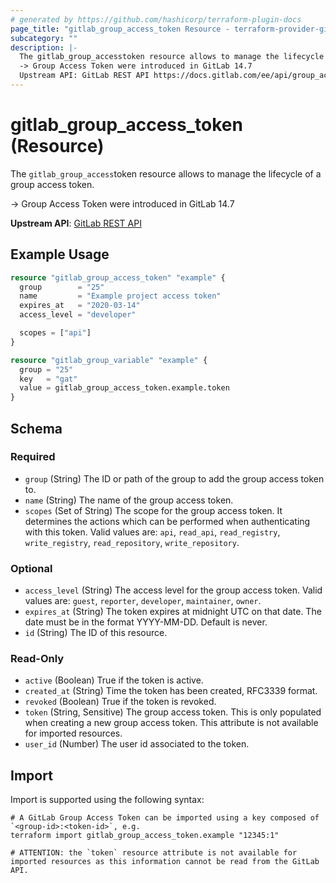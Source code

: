 ```yaml
---
# generated by https://github.com/hashicorp/terraform-plugin-docs
page_title: "gitlab_group_access_token Resource - terraform-provider-gitlab"
subcategory: ""
description: |-
  The gitlab_group_accesstoken resource allows to manage the lifecycle of a group access token.
  -> Group Access Token were introduced in GitLab 14.7
  Upstream API: GitLab REST API https://docs.gitlab.com/ee/api/group_access_tokens.html
---
```


# gitlab_group_access_token (Resource)

The `gitlab_group_access`token resource allows to manage the lifecycle of a group access token.

-> Group Access Token were introduced in GitLab 14.7

**Upstream API**: [GitLab REST API](https://docs.gitlab.com/ee/api/group_access_tokens.html)

## Example Usage

```terraform
resource "gitlab_group_access_token" "example" {
  group        = "25"
  name         = "Example project access token"
  expires_at   = "2020-03-14"
  access_level = "developer"

  scopes = ["api"]
}

resource "gitlab_group_variable" "example" {
  group = "25"
  key   = "gat"
  value = gitlab_group_access_token.example.token
}
```

<!-- schema generated by tfplugindocs -->
## Schema

### Required

- `group` (String) The ID or path of the group to add the group access token to.
- `name` (String) The name of the group access token.
- `scopes` (Set of String) The scope for the group access token. It determines the actions which can be performed when authenticating with this token. Valid values are: `api`, `read_api`, `read_registry`, `write_registry`, `read_repository`, `write_repository`.

### Optional

- `access_level` (String) The access level for the group access token. Valid values are: `guest`, `reporter`, `developer`, `maintainer`, `owner`.
- `expires_at` (String) The token expires at midnight UTC on that date. The date must be in the format YYYY-MM-DD. Default is never.
- `id` (String) The ID of this resource.

### Read-Only

- `active` (Boolean) True if the token is active.
- `created_at` (String) Time the token has been created, RFC3339 format.
- `revoked` (Boolean) True if the token is revoked.
- `token` (String, Sensitive) The group access token. This is only populated when creating a new group access token. This attribute is not available for imported resources.
- `user_id` (Number) The user id associated to the token.

## Import

Import is supported using the following syntax:

```shell
# A GitLab Group Access Token can be imported using a key composed of `<group-id>:<token-id>`, e.g.
terraform import gitlab_group_access_token.example "12345:1"

# ATTENTION: the `token` resource attribute is not available for imported resources as this information cannot be read from the GitLab API.
```

